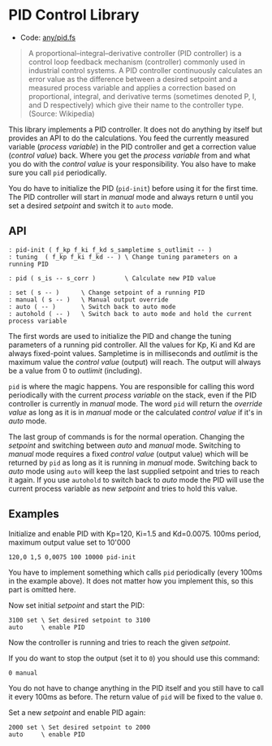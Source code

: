 # PID Control Library

[code]: any/pid.fs ()
* Code: <a href="https://github.com/jeelabs/embello/tree/master/explore/1608-forth/flib/any/pid.fs">any/pid.fs</a>

> A proportional–integral–derivative controller (PID controller) is a control loop feedback mechanism (controller) commonly used in industrial control systems. A PID controller continuously calculates an error value as the difference between a desired setpoint and a measured process variable and applies a correction based on proportional, integral, and derivative terms (sometimes denoted P, I, and D respectively) which give their name to the controller type. (Source: Wikipedia)

This library implements a PID controller. It does not do anything by itself but provides an API to do the calculations. You feed the currently measured variable (*process variable*) in the PID controller and get a correction value (*control value*) back. Where you get the *process variable* from and what you do with the *control value* is your responsibility. You also have to make sure you call `pid` periodically.

You do have to initialize the PID (`pid-init`) before using it for the first time. The PID controller will start in *manual* mode and always return `0` until you set a desired *setpoint* and switch it to `auto` mode.

## API

```
: pid-init ( f_kp f_ki f_kd s_sampletime s_outlimit -- )
: tuning  ( f_kp f_ki f_kd -- ) \ Change tuning parameters on a running PID

: pid ( s_is -- s_corr )        \ Calculate new PID value

: set ( s -- )      \ Change setpoint of a running PID
: manual ( s -- )   \ Manual output override
: auto ( -- )       \ Switch back to auto mode
: autohold ( -- )   \ Switch back to auto mode and hold the current process variable
```

The first words are used to initialize the PID and change the tuning parameters of a running pid controller. All the values for Kp, Ki and Kd are always fixed-point values. Sampletime is in milliseconds and *outlimit* is the maximum value the *control value* (output) will reach. The output will always be a value from 0 to *outlimit* (including).

`pid` is where the magic happens. You are responsible for calling this word periodically with the current *process variable* on the stack, even if the PID controller is currently in *manual* mode. The word `pid` will return the *override value* as long as it is in *manual* mode or the calculated *control value* if it's in *auto* mode.

The last group of commands is for the normal operation. Changing the *setpoint* and switching between *auto* and *manual* mode. Switching to *manual* mode requires a fixed *control value* (output value) which will be returned by `pid` as long as it is running in *manual* mode. Switching back to *auto* mode using `auto` will keep the last supplied setpoint and tries to reach it again. If you use `autohold` to switch back to *auto* mode the PID will use the current process variable as new *setpoint* and tries to hold this value.

## Examples

Initialize and enable PID with Kp=120, Ki=1.5 and Kd=0.0075. 100ms period, maximum output value set to 10'000

    120,0 1,5 0,0075 100 10000 pid-init

You have to implement something which calls `pid` periodically (every 100ms in the example above). It does not matter how you implement this, so this part is omitted here.

Now set initial *setpoint* and start the PID:

```
3100 set \ Set desired setpoint to 3100
auto     \ enable PID
```

Now the controller is running and tries to reach the given *setpoint*.

If you do want to stop the output (set it to `0`) you should use this command:

    0 manual

You do not have to change anything in the PID itself and you still have to call it every 100ms as before. The return value of `pid` will be fixed to the value `0`.

Set a new *setpoint* and enable PID again:

```
2000 set \ Set desired setpoint to 2000
auto     \ enable PID
```
